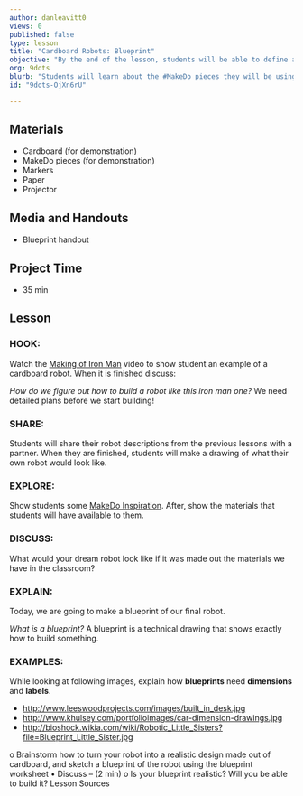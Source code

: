 ```yaml
---
author: danleavitt0
views: 0
published: false
type: lesson
title: "Cardboard Robots: Blueprint"
objective: "By the end of the lesson, students will be able to define a blueprint, explain why dimensions and labels are important, and turn their sketches into realistic blueprints of their self-imagined robot."
org: 9dots
blurb: "Students will learn about the #MakeDo pieces they will be using to construct their robot, and create a detailed blueprint for their robot."
id: "9dots-OjXn6rU"

---
```


## Materials

- Cardboard (for demonstration)
- MakeDo pieces (for demonstration)
- Markers
- Paper
- Projector

## Media and Handouts 

- Blueprint handout

## Project Time

- 35 min

## Lesson 

### HOOK:
Watch the [Making of Iron Man](https://www.youtube.com/watch?v=3O8Dhkt9VUo) video to show student an example of a cardboard robot. When it is finished discuss:

_How do we figure out how to build a robot like this iron man one?_
We need detailed plans before we start building!

### SHARE:
Students will share their robot descriptions from the previous lessons with a partner. When they are finished, students  will make a drawing of what their own robot would look like.

### EXPLORE:
Show students some [MakeDo Inspiration](https://mymakedo.com/blog/top-10-cardboard-robots). After, show the materials that students will have available to them.

### DISCUSS:
What would your dream robot look like if it was made out the materials we have in the classroom?

### EXPLAIN:
Today, we are going to make a blueprint of our final robot.

_What is a blueprint?_
A blueprint is a technical drawing that shows exactly how to build something.

### EXAMPLES:
While looking at following images, explain how **blueprints** need **dimensions** and **labels**.
- http://www.leeswoodprojects.com/images/built_in_desk.jpg
- http://www.khulsey.com/portfolioimages/car-dimension-drawings.jpg
- http://bioshock.wikia.com/wiki/Robotic_Little_Sisters?file=Blueprint_Little_Sister.jpg

o	Brainstorm how to turn your robot into a realistic design made out of cardboard, and sketch a blueprint of the robot using the blueprint worksheet 
•	Discuss –  (2 min)
o	Is your blueprint realistic?  Will you be able to build it?
Lesson Sources
